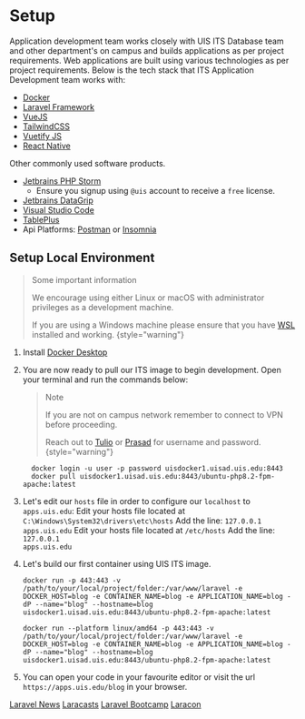 # Setup

Application development team works closely with UIS ITS Database team and other department's on campus and builds applications as per project requirements.
Web applications are built using various technologies as per project requirements. Below is the tech stack that ITS Application Development team works with:

- [Docker](https://www.docker.com/)
- [Laravel Framework](https://laravel.com)
- [VueJS](https://vuejs.org)
- [TailwindCSS](https://tailwindcss.com)
- [Vuetify JS](https://vuetifyjs.com)
- [React Native](https://reactnative.dev/)

Other commonly used software products.
- [Jetbrains PHP Storm](https://www.jetbrains.com/phpstorm/)
    - Ensure you signup using `@uis` account to receive a `free` license.
- [Jetbrains DataGrip](https://www.jetbrains.com/datagrip/)
- [Visual Studio Code](https://code.visualstudio.com/)
- [TablePlus](https://tableplus.com/)
- Api Platforms: [Postman](https://www.postman.com/) or [Insomnia](https://insomnia.rest/)


## Setup Local Environment

> Some important information
>
> We encourage using either Linux or macOS with administrator privileges as a development machine.
>
> If you are using a Windows machine please ensure that you have [WSL](https://learn.microsoft.com/en-us/windows/wsl/install) installed and working.
> {style="warning"}

1. Install [Docker Desktop](https://www.docker.com/products/docker-desktop/)
2. You are now ready to pull our ITS image to begin development. Open your terminal and run the commands below:

   >    Note
   >
   >    If you are not on campus network remember to connect to VPN before proceeding.
   >
   >    Reach out to [Tulio](mailto:tllos1@uis.edu) or [Prasad](mailto:pchin3@uis.edu) for username and password.
   {style="warning"}

    ```Shell
      docker login -u user -p password uisdocker1.uisad.uis.edu:8443
      docker pull uisdocker1.uisad.uis.edu:8443/ubuntu-php8.2-fpm-apache:latest
   ```
3. Let's edit our `hosts` file in order to configure our `localhost` to `apps.uis.edu`:
    <tabs>
    <tab title="Windows">
        <procedure>
        <step>Edit your hosts file located at <code>C:\Windows\System32\drivers\etc\hosts</code></step>
        <step>Add the line: <code>127.0.0.1    apps.uis.edu</code></step>
        </procedure>
    </tab>
    <tab title="macOS/Linux">
        <procedure>
        <step>Edit your hosts file located at <code>/etc/hosts</code></step>
        <step>Add the line: <code>127.0.0.1    apps.uis.edu</code></step>
        </procedure>
    </tab>
    </tabs>
4. Let's build our first container using UIS ITS image.
    <tabs>
    <tab title="All other Chips">

    ```Shell
    docker run -p 443:443 -v /path/to/your/local/project/folder:/var/www/laravel -e DOCKER_HOST=blog -e CONTAINER_NAME=blog -e APPLICATION_NAME=blog -dP --name="blog" --hostname=blog uisdocker1.uisad.uis.edu:8443/ubuntu-php8.2-fpm-apache:latest
    ```
    </tab>
    <tab title="macOS M chips">

    ```Shell
    docker run --platform linux/amd64 -p 443:443 -v /path/to/your/local/project/folder:/var/www/laravel -e DOCKER_HOST=blog -e CONTAINER_NAME=blog -e APPLICATION_NAME=blog -dP --name="blog" --hostname=blog uisdocker1.uisad.uis.edu:8443/ubuntu-php8.2-fpm-apache:latest
    ```
    </tab>
    </tabs>
5. You can open your code in your favourite editor or visit the url `https://apps.uis.edu/blog` in your browser.

<seealso>
    <category ref="ui">
         <a href="https://laravel-news.com/">Laravel News</a>
         <a href="https://laracasts.com/">Laracasts</a>
         <a href="https://bootcamp.laravel.com/">Laravel Bootcamp</a>
         <a href="https://www.youtube.com/@LaravelPHP/videos">Laracon</a>
    </category>
</seealso>
